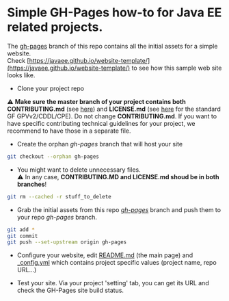 # Simple GH-Pages how-to for Java EE related projects.

The [gh-pages](https://github.com/javaee/website-template/tree/gh-pages) branch of this repo contains all the initial assets for a simple website.  
Check [https://javaee.github.io/website-template/](https://javaee.github.io/website-template/) to see how this sample web site looks like.

* Clone your project repo

:warning: **Make sure the master branch of your project contains both CONTRIBUTING.md** (see [here](https://github.com/javaee/website-template/blob/gh-pages/CONTRIBUTING.md)) and **LICENSE.md** (see [here](https://github.com/javaee/website-template/blob/gh-pages/LICENSE.md) for the standard GF GPVv2/CDDL/CPE). Do not change **CONTRIBUTING.md**. If you want to have specific contributing technical guidelines for your project, we recommend to have those in a separate file. 

* Create the orphan _gh-pages_ branch that will host your site

```bash
git checkout --orphan gh-pages
```

* You might want to delete unnecessary files.  
:warning: In any case, **CONTRIBUTING.MD and LICENSE.md shoud be in both branches**!

```bash
git rm --cached -r stuff_to_delete
```

* Grab the initial assets from this repo [_gh-pages_](https://github.com/javaee/website-template/tree/gh-pages) branch and push them to your repo _gh-pages_ branch.
```bash
git add *
git commit
git push --set-upstream origin gh-pages  
```

* Configure your website, edit [README.md](https://github.com/javaee/website-template/blob/gh-pages/README.md) (the main page) and [_config.yml](https://github.com/javaee/website-template/blob/gh-pages/_config.yml) which contains project specific values (project name, repo URL...)

* Test your site. Via your project 'setting' tab, you can get its URL and check the GH-Pages site build status.

